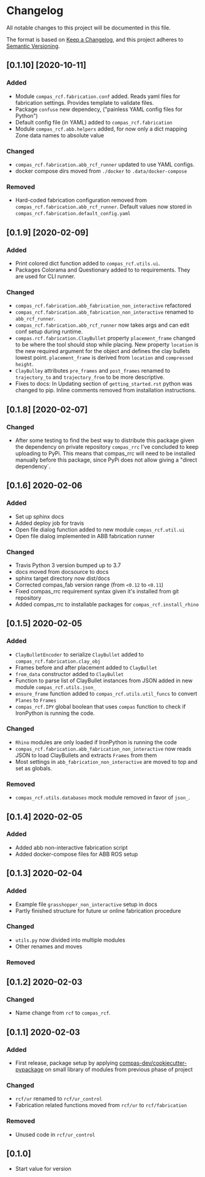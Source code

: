 # Changelog

All notable changes to this project will be documented in this file.

The format is based on [Keep a Changelog](https://keepachangelog.com/en/1.0.0/), and this project adheres to [Semantic Versioning](https://semver.org/spec/v2.0.0.html).

## \[0.1.10\] \[2020-10-11\]

### Added

- Module `compas_rcf.fabrication.conf` added. Reads yaml files for fabrication settings. Provides template to validate files.
- Package `confuse` new dependecy, ("painless YAML config files for Python")
- Default config file (in YAML) added to `compas_rcf.fabrication`
- Module `compas_rcf.abb.helpers` added, for now only a dict mapping Zone data names to absolute value

### Changed

- `compas_rcf.fabrication.abb_rcf_runner` updated to use YAML configs.
- docker compose dirs moved from `./docker` to `.data/docker-compose`

### Removed

* Hard-coded fabrication configuration removed from `compas_rcf.fabrication.abb_rcf_runner`. Default values now stored in `compas_rcf.fabrication.default_config.yaml`

## \[0.1.9\] \[2020-02-09\]

### Added

- Print colored dict function added to `compas_rcf.utils.ui`.
- Packages Colorama and Questionary added to to requirements. They are used for CLI runner.

### Changed

- `compas_rcf.fabrication.abb_fabrication_non_interactive` refactored
- `compas_rcf.fabrication.abb_fabrication_non_interactive` renamed to `abb_rcf_runner`.
- `compas_rcf.fabrication.abb_rcf_runner` now takes args and can edit conf setup during runtime.
- `compas.rcf.fabrication.ClayBullet` property `placement_frame` changed to be where the tool should stop while placing. New property `location` is the new required argument for the object and defines the clay bullets lowest point. `placement_frame` is derived from `location` and `compressed height`.
- `ClayBulley` attributes `pre_frames` and `post_frames` renamed to `trajectory_to` and `trajectory_from` to be more descriptive.
- Fixes to docs: In Updating section of `getting_started.rst` python was changed to pip. Inline comments removed from
    installation instructions.

## \[0.1.8\] \[2020-02-07\]

### Changed

- After some testing to find the best way to distribute this package given the dependency on private repository `compas_rrc` I've concluded to keep uploading to PyPi. This means that compas\_rrc will need to be installed manually before this package, since PyPi does not allow giving a \"direct dependency\`.

## \[0.1.6\] 2020-02-06

### Added

- Set up sphinx docs
- Added deploy job for travis
- Open file dialog function added to new module `compas_rcf.util.ui`
- Open file dialog implemented in ABB fabrication runner

### Changed

- Travis Python 3 version bumped up to 3.7
- docs moved from docsource to docs
- sphinx target directory now dist/docs
- Corrected compas\_fab version range (from `<0.12` to `<0.11`)
- Fixed compas\_rrc requirement syntax given it's installed from git repository
- Added compas\_rrc to installable packages for `compas_rcf.install_rhino`

## \[0.1.5\] 2020-02-05

### Added

- `ClayBulletEncoder` to serialize `ClayBullet` added to `compas_rcf.fabrication.clay_obj`
- Frames before and after placement added to `ClayBullet`
- `from_data` constructor added to `ClayBullet`
- Function to parse list of ClayBullet instances from JSON added in new module `compas_rcf.utils.json_`
- `ensure_frame` function added to `compas_rcf.utils.util_funcs` to convert `Planes` to `Frames`
- `compas_rcf.IPY` global boolean that uses `compas` function to check if IronPython is running the code.

### Changed

- `Rhino` modules are only loaded if IronPython is running the code
- `compas_rcf.fabrication.abb_fabrication_non_interactive` now reads JSON to load ClayBullets and extracts `Frames` from them
- Most settings in `abb_fabrication_non_interactive` are moved to top and set as globals.

### Removed

- `compas_rcf.utils.databases` mock module removed in favor of `json_`.

## \[0.1.4\] 2020-02-05

### Added

- Added abb non-interactive fabrication script
- Added docker-compose files for ABB ROS setup

## \[0.1.3\] 2020-02-04

### Added

- Example file `grasshopper_non_interactive` setup in docs
- Partly finished structure for future ur online fabrication procedure

### Changed

- `utils.py` now divided into multiple modules
- Other renames and moves

### Removed

## \[0.1.2\] 2020-02-03

### Changed

- Name change from `rcf` to `compas_rcf`.

## \[0.1.1\] 2020-02-03

### Added

- First release, package setup by applying [compas-dev/cookiecutter-pypackage](https://github.com/compas-dev/cookiecutter-pypackage) on small library of modules from previous phase of project

### Changed

- `rcf/ur` renamed to `rcf/ur_control`
- Fabrication related functions moved from `rcf/ur` to `rcf/fabrication`

### Removed

- Unused code in `rcf/ur_control`

## \[0.1.0\]

- Start value for version
